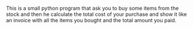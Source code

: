 This is a small python program that ask you to buy some items from the stock and then he calculate the total cost of your purchase and show it like an invoice with all the items you bought and the total amount you paid.